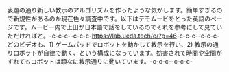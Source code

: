 表題の通り新しい教示のアルゴリズムを作ったような気がします。簡単すぎるので新規性があるのか現在色々調査中です。以下はデモムービをとった英語のページです。ムービー内で上田が日本語で話をしているのでそれを参考にして見ていただければと。-c-c-c--c-c-c-<a href="https://lab.ueda.tech/e/?p=46" target="_blank">https://lab.ueda.tech/e/?p=46</a>-c-c-c--c-c-c-どのビデオも、1) ゲームパッドでロボットを動かして教示を行い、2) 教示の通りロボットが自律で動く、という構成になっています。妨害されて時間や空間がずれてもロボットは頑なに教示通りに動いています。-c-c-c--c-c-c-
